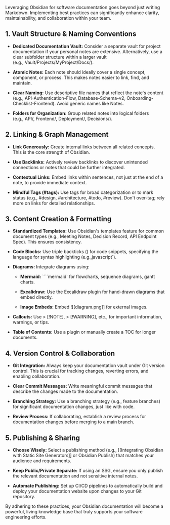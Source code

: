 
Leveraging Obsidian for software documentation goes beyond just writing Markdown. Implementing best practices can significantly enhance clarity, maintainability, and collaboration within your team.

## 1. Vault Structure & Naming Conventions

- **Dedicated Documentation Vault:** Consider a separate vault for project documentation if your personal notes are extensive. Alternatively, use a clear subfolder structure within a larger vault (e.g., Vault/Projects/MyProject/Docs/).
    
- **Atomic Notes:** Each note should ideally cover a single concept, component, or process. This makes notes easier to link, find, and maintain.
    
- **Clear Naming:** Use descriptive file names that reflect the note's content (e.g., API-Authentication-Flow, Database-Schema-v2, Onboarding-Checklist-Frontend). Avoid generic names like Notes.
    
- **Folders for Organization:** Group related notes into logical folders (e.g., API/, Frontend/, Deployment/, Decisions/).
    

## 2. Linking & Graph Management

- **Link Generously:** Create internal links between all related concepts. This is the core strength of Obsidian.
    
- **Use Backlinks:** Actively review backlinks to discover unintended connections or notes that could be further integrated.
    
- **Contextual Links:** Embed links within sentences, not just at the end of a note, to provide immediate context.
    
- **Mindful Tags (#tags):** Use tags for broad categorization or to mark status (e.g., #design, #architecture, #todo, #review). Don't over-tag; rely more on links for detailed relationships.
    

## 3. Content Creation & Formatting

- **Standardized Templates:** Use Obsidian's templates feature for common document types (e.g., Meeting Notes, Decision Record, API Endpoint Spec). This ensures consistency.
    
- **Code Blocks:** Use triple backticks () for code snippets, specifying the language for syntax highlighting (e.g.,javascript`).
    
- **Diagrams:** Integrate diagrams using:
    
    - **Mermaid:** ````mermaid` for flowcharts, sequence diagrams, gantt charts.
        
    - **Excalidraw:** Use the Excalidraw plugin for hand-drawn diagrams that embed directly.
        
    - **Image Embeds:** Embed ![[diagram.png]] for external images.
        
- **Callouts:** Use > [!NOTE], > [!WARNING], etc., for important information, warnings, or tips.
    
- **Table of Contents:** Use a plugin or manually create a TOC for longer documents.
    

## 4. Version Control & Collaboration

- **Git Integration:** Always keep your documentation vault under Git version control. This is crucial for tracking changes, reverting errors, and enabling collaboration.
    
- **Clear Commit Messages:** Write meaningful commit messages that describe the changes made to the documentation.
    
- **Branching Strategy:** Use a branching strategy (e.g., feature branches) for significant documentation changes, just like with code.
    
- **Review Process:** If collaborating, establish a review process for documentation changes before merging to a main branch.
    

## 5. Publishing & Sharing

- **Choose Wisely:** Select a publishing method (e.g., [[Integrating Obsidian with Static Site Generators]] or Obsidian Publish) that matches your audience and requirements.
    
- **Keep Public/Private Separate:** If using an SSG, ensure you only publish the relevant documentation and not sensitive internal notes.
    
- **Automate Publishing:** Set up CI/CD pipelines to automatically build and deploy your documentation website upon changes to your Git repository.
    

By adhering to these practices, your Obsidian documentation will become a powerful, living knowledge base that truly supports your software engineering efforts.